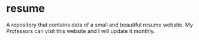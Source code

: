 # resume
A repository that contains data of a small and beautiful resume website. My Professors can visit this website and I will update it monthly.
